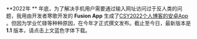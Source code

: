 **2022年 ** 年底，为了解决手机用户需要通过输入网址访问过于反人类的问题，我用由开发者寒歌开发的 **Fusion App** 生成了[CSY2022个人博客的安卓App](https://csy2022.tk/csy2022.apk) 。但因为学业忙碌等种种原因，在今年才正式撰文发布。截止至今日，最新版本是 **1.1** 版本，请点击上文蓝色字体下载。